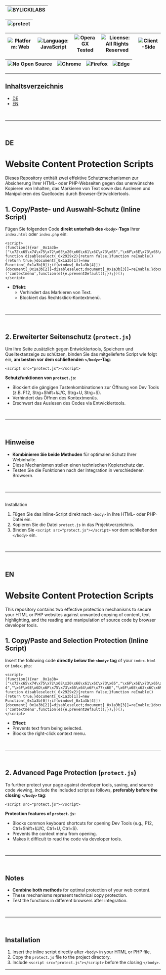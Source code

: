 |![BYLICKILABS](https://img.shields.io/badge/Protected%20by-BYLICKILABS-14f1ff?style=for-the-badge) |
|---|

|![protect](https://github.com/user-attachments/assets/a6701c1e-1b3f-4cfc-8508-c90a3964aff3)|
|---|

| ![Platform: Web](https://img.shields.io/badge/platform-Web-blue?style=for-the-badge&logo=html5) | ![Language: JavaScript](https://img.shields.io/badge/JavaScript-Protect-yellow?logo=javascript&logoColor=white&style=for-the-badge) | ![Opera GX Tested](https://img.shields.io/badge/Opera%20GX-Tested-red?logo=opera&logoColor=white&style=for-the-badge) | ![License: All Rights Reserved](https://img.shields.io/badge/license-All%20Rights%20Reserved-important?style=for-the-badge) | ![Client-Side](https://img.shields.io/badge/Client--Side-100%25-success?style=for-the-badge) |
|---|---|---|---|---|

| ![No Open Source](https://img.shields.io/badge/open%20source-no-red?style=for-the-badge) | ![Chrome](https://img.shields.io/badge/Chrome-✔-green?logo=google-chrome&logoColor=white&style=for-the-badge) | ![Firefox](https://img.shields.io/badge/Firefox-✔-orange?logo=firefox-browser&logoColor=white&style=for-the-badge) | ![Edge](https://img.shields.io/badge/Edge-✔-0078d7?logo=microsoft-edge&logoColor=white&style=for-the-badge) |
|---|---|---|---|

---

## Inhaltsverzeichnis

- [DE](#de)
- [EN](#en)

<br>

---

<br>

## DE

# Website Content Protection Scripts

Dieses Repository enthält zwei effektive Schutzmechanismen zur Absicherung Ihrer HTML- oder PHP-Webseiten gegen das unerwünschte Kopieren von Inhalten, 
das Markieren von Text sowie das Auslesen und Manipulieren des Quellcodes durch Browser-Entwicklertools.

## 1. Copy/Paste- und Auswahl-Schutz (Inline Script)

Fügen Sie folgenden Code **direkt unterhalb des `<body>`-Tags** Ihrer `index.html` oder `index.php` ein:

```yarn
<script>
(function(){var _0x1a3b=["\x72\x65\x74\x75\x72\x6E\x20\x66\x61\x6C\x73\x65","\x6F\x6E\x73\x65\x6C\x65\x63\x74\x73\x74\x61\x72\x74","\x6F\x6E\x6D\x6F\x75\x73\x65\x64\x6F\x77\x6E","\x6F\x6E\x63\x6C\x69\x63\x6B","\x73\x69\x64\x65\x62\x61\x72"];
function disableselect(_0x2929x2){return false;}function reEnable(){return true;}document[_0x1a3b[1]]=new Function(_0x1a3b[0]);if(window[_0x1a3b[4]]){document[_0x1a3b[2]]=disableselect;document[_0x1a3b[3]]=reEnable;}document.addEventListener
('contextmenu',function(e){e.preventDefault();});})();
</script>
```

- **Effekt:**  
  - Verhindert das Markieren von Text.
  - Blockiert das Rechtsklick-Kontextmenü.

<br>

---

<br>

## 2. Erweiterter Seitenschutz (`protect.js`)

Um Ihre Seite zusätzlich gegen Entwicklertools, Speichern und Quelltextanzeige zu schützen, binden Sie das mitgelieferte Script wie folgt ein, **am besten vor dem schließenden `</body>`-Tag**:

```yarn
<script src="protect.js"></script>
```

**Schutzfunktionen von `protect.js`:**
- Blockiert die gängigen Tastenkombinationen zur Öffnung von Dev Tools (z.B. F12, Strg+Shift+I/J/C, Strg+U, Strg+S).
- Verhindert das Öffnen des Kontextmenüs.
- Erschwert das Auslesen des Codes via Entwicklertools.

<br>

---

<br>

## Hinweise

- **Kombinieren Sie beide Methoden** für optimalen Schutz Ihrer Webinhalte.
- Diese Mechanismen stellen einen technischen Kopierschutz dar.
- Testen Sie die Funktionen nach der Integration in verschiedenen Browsern.

<br>

---

<br>
Installation

1. Fügen Sie das Inline-Script direkt nach `<body>` in Ihre HTML- oder PHP-Datei ein.
2. Kopieren Sie die Datei `protect.js` in das Projektverzeichnis.
3. Binden Sie `<script src="protect.js"></script>` vor dem schließenden `</body>` ein.

<br>

---

<br>

## EN

# Website Content Protection Scripts

This repository contains two effective protection mechanisms to secure your HTML or PHP websites against unwanted copying of content, text highlighting, and the reading and manipulation of source code by browser developer tools.

## 1. Copy/Paste and Selection Protection (Inline Script)

Insert the following code **directly below the `<body>` tag** of your `index.html` or `index.php`:

```yarn
<script>
(function(){var _0x1a3b=["\x72\x65\x74\x75\x72\x6E\x20\x66\x61\x6C\x73\x65","\x6F\x6E\x73\x65\x6C\x65\x63\x74\x73\x74\x61\x72\x7 4","\x6F\x6E\x6D\x6F\x75\x73\x65\x64\x6F\x77\x6E","\x6F\x6E\x63\x6C\x69\x63\x6B","\x73\x69\x64\x65\x62\x61\x72"];
function disableselect(_0x2929x2){return false;}function reEnable(){return true;}document[_0x1a3b[1]]=new Function(_0x1a3b[0]);if(window[_0x1a3b[4]]){document[_0x1a3b[2]]=disableselect;document[_0x1a3b[3]]=reEnable;}document.addEventListener
('contextmenu',function(e){e.preventDefault();});})();
</script>
```

- **Effect:**
- Prevents text from being selected.
- Blocks the right-click context menu.

<br>

---

<br>

## 2. Advanced Page Protection (`protect.js`)

To further protect your page against developer tools, saving, and source code viewing, include the included script as follows, **preferably before the closing `</body>` tag**:

```yarn
<script src="protect.js"></script>
```

**Protection features of `protect.js`:**
- Blocks common keyboard shortcuts for opening Dev Tools (e.g., F12, Ctrl+Shift+I/J/C, Ctrl+U, Ctrl+S).
- Prevents the context menu from opening.
- Makes it difficult to read the code via developer tools.

<br>

---

<br>

## Notes

- **Combine both methods** for optimal protection of your web content.
- These mechanisms represent technical copy protection.
- Test the functions in different browsers after integration.

<br>

---

<br>

## Installation

1. Insert the inline script directly after `<body>` in your HTML or PHP file.
2. Copy the `protect.js` file to the project directory.
3. Include `<script src="protect.js"></script>` before the closing `</body>`.

---
